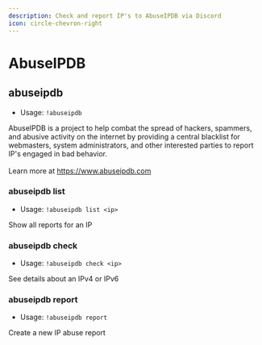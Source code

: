 ```yaml
---
description: Check and report IP's to AbuseIPDB via Discord
icon: circle-chevron-right
---
```


# AbuseIPDB

## abuseipdb

* Usage: `!abuseipdb`

AbuseIPDB is a project to help combat the spread of hackers, spammers, and abusive activity on the internet by providing a central blacklist for webmasters, system administrators, and other interested parties to report IP's engaged in bad behavior.\
\
Learn more at https://www.abuseipdb.com

### abuseipdb list

* Usage: `!abuseipdb list <ip>`

Show all reports for an IP

### abuseipdb check

* Usage: `!abuseipdb check <ip>`

See details about an IPv4 or IPv6

### abuseipdb report

* Usage: `!abuseipdb report`

Create a new IP abuse report
